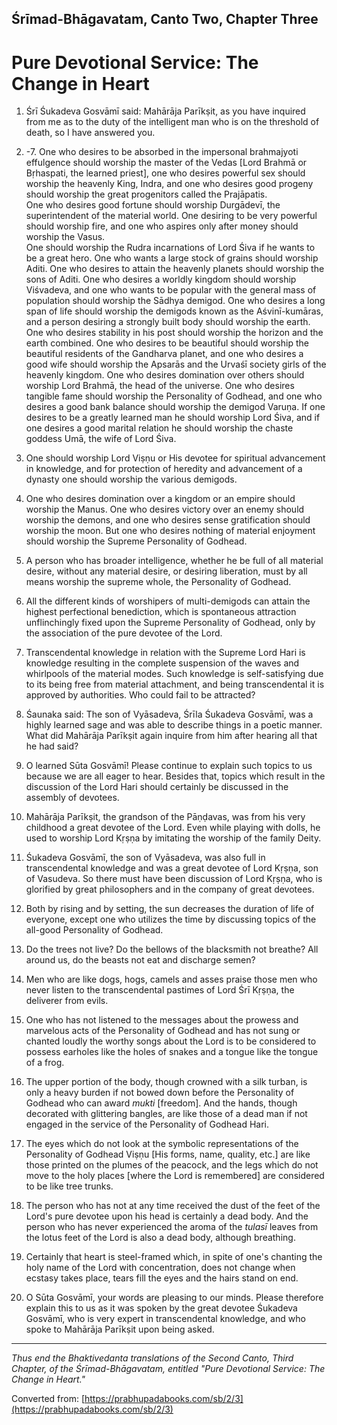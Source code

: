 ## Śrīmad-Bhāgavatam, Canto Two, Chapter Three
# Pure Devotional Service: The Change in Heart
 

1. Śrī Śukadeva Gosvāmī said: Mahārāja Parīkṣit, as you have inquired from me as to the duty of the intelligent man who is on the threshold of death, so I have answered you.

2. -7. One who desires to be absorbed in the impersonal brahmajyoti effulgence should worship the master of the Vedas \[Lord Brahmā or Bṛhaspati, the learned priest\], one who desires powerful sex should worship the heavenly King, Indra, and one who desires good progeny should worship the great progenitors called the Prajāpatis. <br>
One who desires good fortune should worship Durgādevī, the superintendent of the material world. 
One desiring to be very powerful should worship fire, and one who aspires only after money should worship the Vasus. <br>
One should worship the Rudra incarnations of Lord Śiva if he wants to be a great hero. 
One who wants a large stock of grains should worship Aditi. 
One who desires to attain the heavenly planets should worship the sons of Aditi. 
One who desires a worldly kingdom should worship Viśvadeva, and one who wants to be popular with the general mass of population should worship the Sādhya demigod. 
One who desires a long span of life should worship the demigods known as the Aśvinī-kumāras, and a person desiring a strongly built body should worship the earth. 
One who desires stability in his post should worship the horizon and the earth combined. 
One who desires to be beautiful should worship the beautiful residents of the Gandharva planet, and one who desires a good wife should worship the Apsarās and the Urvaśī society girls of the heavenly kingdom. 
One who desires domination over others should worship Lord Brahmā, the head of the universe. 
One who desires tangible fame should worship the Personality of Godhead, and one who desires a good bank balance should worship the demigod Varuṇa. 
If one desires to be a greatly learned man he should worship Lord Śiva, and if one desires a good marital relation he should worship the chaste goddess Umā, the wife of Lord Śiva.

4. One should worship Lord Viṣṇu or His devotee for spiritual advancement in knowledge, and for protection of heredity and advancement of a dynasty one should worship the various demigods.

5. One who desires domination over a kingdom or an empire should worship the Manus. One who desires victory over an enemy should worship the demons, and one who desires sense gratification should worship the moon. But one who desires nothing of material enjoyment should worship the Supreme Personality of Godhead.

6. A person who has broader intelligence, whether he be full of all material desire, without any material desire, or desiring liberation, must by all means worship the supreme whole, the Personality of Godhead.

7. All the different kinds of worshipers of multi-demigods can attain the highest perfectional benediction, which is spontaneous attraction unflinchingly fixed upon the Supreme Personality of Godhead, only by the association of the pure devotee of the Lord.

8. Transcendental knowledge in relation with the Supreme Lord Hari is knowledge resulting in the complete suspension of the waves and whirlpools of the material modes. Such knowledge is self-satisfying due to its being free from material attachment, and being transcendental it is approved by authorities. Who could fail to be attracted?

9. Śaunaka said: The son of Vyāsadeva, Śrīla Śukadeva Gosvāmī, was a highly learned sage and was able to describe things in a poetic manner. What did Mahārāja Parīkṣit again inquire from him after hearing all that he had said?

10. O learned Sūta Gosvāmī! Please continue to explain such topics to us because we are all eager to hear. Besides that, topics which result in the discussion of the Lord Hari should certainly be discussed in the assembly of devotees.

11. Mahārāja Parīkṣit, the grandson of the Pāṇḍavas, was from his very childhood a great devotee of the Lord. Even while playing with dolls, he used to worship Lord Kṛṣṇa by imitating the worship of the family Deity.

12. Śukadeva Gosvāmī, the son of Vyāsadeva, was also full in transcendental knowledge and was a great devotee of Lord Kṛṣṇa, son of Vasudeva. So there must have been discussion of Lord Kṛṣṇa, who is glorified by great philosophers and in the company of great devotees.

13. Both by rising and by setting, the sun decreases the duration of life of everyone, except one who utilizes the time by discussing topics of the all-good Personality of Godhead.

14. Do the trees not live? Do the bellows of the blacksmith not breathe? All around us, do the beasts not eat and discharge semen?

15. Men who are like dogs, hogs, camels and asses praise those men who never listen to the transcendental pastimes of Lord Śrī Kṛṣṇa, the deliverer from evils.

16. One who has not listened to the messages about the prowess and marvelous acts of the Personality of Godhead and has not sung or chanted loudly the worthy songs about the Lord is to be considered to possess earholes like the holes of snakes and a tongue like the tongue of a frog.

17. The upper portion of the body, though crowned with a silk turban, is only a heavy burden if not bowed down before the Personality of Godhead who can award *mukti* \[freedom\]. And the hands, though decorated with glittering bangles, are like those of a dead man if not engaged in the service of the Personality of Godhead Hari.

18. The eyes which do not look at the symbolic representations of the Personality of Godhead Viṣṇu \[His forms, name, quality, etc.\] are like those printed on the plumes of the peacock, and the legs which do not move to the holy places \[where the Lord is remembered\] are considered to be like tree trunks.

19. The person who has not at any time received the dust of the feet of the Lord's pure devotee upon his head is certainly a dead body. And the person who has never experienced the aroma of the *tulasī* leaves from the lotus feet of the Lord is also a dead body, although breathing.

20. Certainly that heart is steel-framed which, in spite of one's chanting the holy name of the Lord with concentration, does not change when ecstasy takes place, tears fill the eyes and the hairs stand on end.

21. O Sūta Gosvāmī, your words are pleasing to our minds. Please therefore explain this to us as it was spoken by the great devotee Śukadeva Gosvāmī, who is very expert in transcendental knowledge, and who spoke to Mahārāja Parīkṣit upon being asked.

---

*Thus end the Bhaktivedanta translations of the Second Canto, Third Chapter, of the Śrīmad-Bhāgavatam, entitled "Pure Devotional Service: The Change in Heart."*

Converted from: [https://prabhupadabooks.com/sb/2/3](https://prabhupadabooks.com/sb/2/3)

<!--stackedit_data:
eyJoaXN0b3J5IjpbOTg4NTg2NDQxXX0=
-->